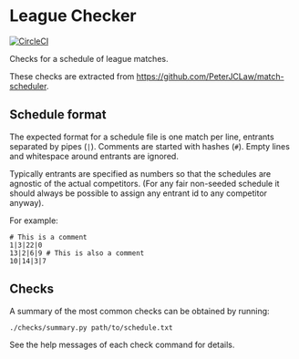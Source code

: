 # League Checker

[![CircleCI](https://circleci.com/gh/PeterJCLaw/league-checker/tree/main.svg?style=svg)](https://circleci.com/gh/PeterJCLaw/league-checker/tree/main)

Checks for a schedule of league matches.

These checks are extracted from https://github.com/PeterJCLaw/match-scheduler.

## Schedule format

The expected format for a schedule file is one match per line, entrants
separated by pipes (`|`). Comments are started with hashes (`#`). Empty lines
and whitespace around entrants are ignored.

Typically entrants are specified as numbers so that the schedules are agnostic
of the actual competitors. (For any fair non-seeded schedule it should always be
possible to assign any entrant id to any competitor anyway).

For example:

``` plain
# This is a comment
1|3|22|0
13|2|6|9 # This is also a comment
10|14|3|7
```

## Checks

A summary of the most common checks can be obtained by running:

``` shell
./checks/summary.py path/to/schedule.txt
```

See the help messages of each check command for details.
